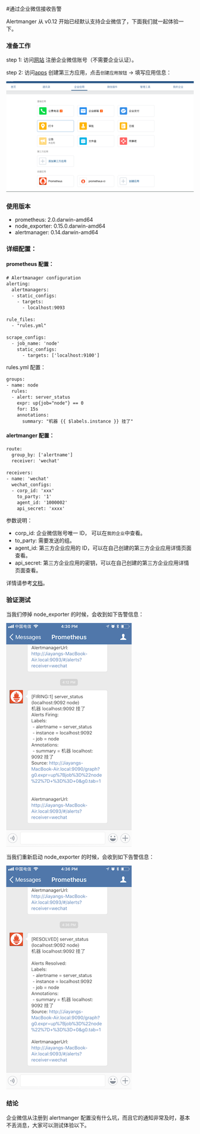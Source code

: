 #通过企业微信接收告警

Alertmanger 从 v0.12 开始已经默认支持企业微信了，下面我们就一起体验一下。

### 准备工作

step 1: 访问[网站](https://work.weixin.qq.com/) 注册企业微信账号（不需要企业认证）。

step 2: 访问[apps](https://work.weixin.qq.com/wework_admin/frame#apps) 创建第三方应用，点击`创建应用按钮` -> 填写应用信息：

![点击创建第三方应用](wechat/wechat01.png)

### 使用版本

- prometheus: 2.0.darwin-amd64
- node_exporter: 0.15.0.darwin-amd64
- alertmanager: 0.14.darwin-amd64

### 详细配置：

#### prometheus 配置：

```
# Alertmanager configuration
alerting:
  alertmanagers:
  - static_configs:
    - targets:
      - localhost:9093

rule_files:
  - "rules.yml"

scrape_configs:
  - job_name: 'node'
    static_configs:
      - targets: ['localhost:9100']
```

rules.yml 配置：

```
groups:
- name: node
  rules:
  - alert: server_status
    expr: up{job="node"} == 0
    for: 15s
    annotations:
      summary: "机器 {{ $labels.instance }} 挂了"
```

#### alertmanger 配置：

```
route:
  group_by: ['alertname']
  receiver: 'wechat'

receivers:
- name: 'wechat'
  wechat_configs:
  - corp_id: 'xxx'
    to_party: '1'
    agent_id: '1000002'
    api_secret: 'xxxx'
```

参数说明：

- corp_id: 企业微信账号唯一 ID， 可以在`我的企业`中查看。
- to_party: 需要发送的组。
- agent_id: 第三方企业应用的 ID，可以在自己创建的第三方企业应用详情页面查看。
- api_secret: 第三方企业应用的密钥，可以在自己创建的第三方企业应用详情页面查看。

详情请参考[文档](https://work.weixin.qq.com/api/doc#10167/%E6%96%87%E6%9C%AC%E6%B6%88%E6%81%AF)。

### 验证测试

当我们停掉 node_exporter 的时候，会收到如下告警信息：

![wechat03.png](wechat/wechat03.png)

当我们重新启动 node_exporter 的时候，会收到如下告警信息：

![wechat04.png](wechat/wechat04.png)

### 结论

企业微信从注册到 alertmanger 配置没有什么坑，而且它的通知非常及时，基本不丢消息，大家可以测试体验以下。
